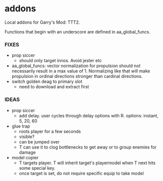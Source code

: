 # addons
Local addons for Garry's Mod: TTT2.

Functions that begin with an underscore are defined in aa_global_funcs.


### FIXES

- prop siccer
    - should only target innos. Avoid jester etc
- aa_global_funcs: vector normalization for propulsion should not necessarily result in a max value of 1. Normalizing like that will make propulsion in ordinal directions stronger than cardinal directions.
- switch golden deag to primary slot
    - need to download and extract first
    
### IDEAS
- prop siccer
    - add delay. user cycles through delay options with R. options: instant, 5, 20, 60
- glue trap
    - roots player for a few seconds
    - visible?
    - can be jumped over
    - T can use it to clog bottlenecks to get away or to group enemies for damage
- model copier
    - T targets player. T will inherit target's playermodel when T next hits some special key.
    - once target is set, do not require specific equip to take model
